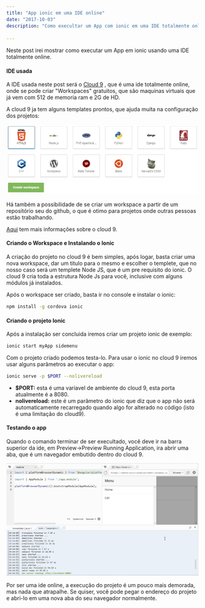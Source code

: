 ```yaml
---
title: "App ionic em uma IDE online"
date: "2017-10-03"
description: "Como execultar um App com ionic em uma IDE totalmente online"

---
```


Neste post irei mostrar como executar um App em ionic usando uma IDE totalmente online.

####  **IDE usada**


A IDE usada neste post será o  [Cloud 9](https://c9.io/) , que é uma ide totalmente online, onde se pode criar "Workspaces" gratuitos, que são maquinas virtuais que já vem com 512 de memoria ram e 2G de HD.

A cloud 9 ja tem alguns templates prontos, que ajuda muita na configuração dos projetos:

![](https://raw.githubusercontent.com/CassioPimentel/cassiopimentel.github.io/master/images/PrtScr%20capture.jpg)


Há também a possibilidade de se criar um workspace a partir de um repositório seu do github, o que é otimo para projetos onde outras pessoas estão trabalhando.

[Aqui](https://docs.c9.io/docs/) tem mais informações sobre o cloud 9.

####  **Criando o Workspace e Instalando o Ionic**

A criação do projeto no cloud 9 é bem simples, após logar, basta criar uma nova workspace, dar um titulo para o mesmo e escolher o templete, que no nosso caso será um templete Node JS, que é um pre requisito do ionic. O cloud 9 cria toda a estrutura Node Js para você, inclusive com alguns módulos já instalados.

Após o workspace ser criado, basta ir no console e instalar o ionic:

```sh
npm install -g cordova ionic
```


####  **Criando o projeto Ionic**

Após a instalação ser concluida iremos criar um projeto ionic de exemplo:

```sh
ionic start myApp sidemenu
```

Com o projeto criado podemos testa-lo. Para usar o ionic no cloud 9 iremos usar alguns parâmetros ao executar o app: 

```sh
ionic serve -p $PORT --nolivereload
```   

 - **$PORT:**  esta é uma variavel de ambiente do cloud 9, esta porta
   atualmente é a 8080.
 - **nolivereload:** este é um parâmetro do ionic que diz que o app não será
   automaticamente recarregado quando algo for alterado no código (isto é uma limitação do cloud9). 

####  **Testando o app**

Quando o comando terminar de ser execultado, você deve ir na barra superior da ide, em Preview->Preview Running Application, ira abrir uma aba, que é um navegador embutido dentro do cloud 9.

![](https://raw.githubusercontent.com/CassioPimentel/cassiopimentel.github.io/master/images/PrtScr%20capture_2.jpg)

Por ser uma ide online, a execução do projeto é um pouco mais demorada, mas nada que atrapalhe. Se quiser, você pode pegar o endereço do projeto e abri-lo em uma nova aba do seu navegador normalmente.
